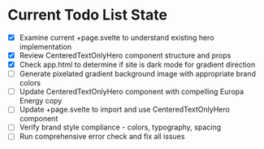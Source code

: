 <!-- DO NOT EDIT - Managed by todo_list tool -->
<!-- Updated: 2025-09-26T18:18:16.616Z -->

# Current Todo List State

- [x] Examine current +page.svelte to understand existing hero implementation
- [x] Review CenteredTextOnlyHero component structure and props
- [x] Check app.html to determine if site is dark mode for gradient direction
- [ ] Generate pixelated gradient background image with appropriate brand colors
- [ ] Update CenteredTextOnlyHero component with compelling Europa Energy copy
- [ ] Update +page.svelte to import and use CenteredTextOnlyHero component
- [ ] Verify brand style compliance - colors, typography, spacing
- [ ] Run comprehensive error check and fix all issues
